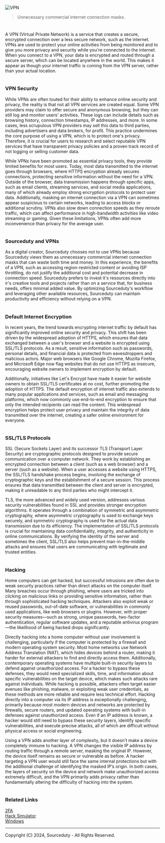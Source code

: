 ![VPN](https://github.com/sourceduty/VPN/assets/123030236/dc7b2c28-b1bb-469e-a9de-3da75e70da1a)

> Unnecessary commercial internet connection masks.
#

A VPN (Virtual Private Network) is a service that creates a secure, encrypted connection over a less secure network, such as the internet. VPNs are used to protect your online activities from being monitored and to give you more privacy and security while you're connected to the internet. When you connect to a VPN, your data is encrypted and routed through a secure server, which can be located anywhere in the world. This makes it appear as though your internet traffic is coming from the VPN server, rather than your actual location.

#
### VPN Security

While VPNs are often touted for their ability to enhance online security and privacy, the reality is that not all VPN services are created equal. Some VPN providers may claim to offer secure and anonymous browsing, but they can still log and monitor users' activities. These logs can include details such as browsing history, connection timestamps, IP addresses, and more. In some cases, less scrupulous VPN providers may sell this data to third parties, including advertisers and data brokers, for profit. This practice undermines the core purpose of using a VPN, which is to protect one's privacy. Therefore, it is crucial for users to research and select reputable VPN services that have transparent privacy policies and a proven track record of not logging or selling customer data.

While VPNs have been promoted as essential privacy tools, they provide limited benefits for most users. Today, most data transmitted to the internet goes through browsers, where HTTPS encryption already secures connections, protecting sensitive information without the need for a VPN. Outside of the browser, data transmission happens through specific apps, such as email clients, streaming services, and social media applications, many of which already employ strong encryption protocols to protect user data. Additionally, masking an internet connection via a VPN can sometimes appear suspicious to certain networks, leading to access blocks or additional scrutiny. VPNs also slow down connection speeds as they reroute traffic, which can affect performance in high-bandwidth activities like video streaming or gaming. Given these limitations, VPNs often add more inconvenience than privacy for the average user.

#
### Sourceduty and VPNs

As a digital creator, Sourceduty chooses not to use VPNs because Sourceduty views them as unnecessary commercial internet connection masks that can waste both time and money. In this experience, the benefits of a VPN, such as accessing region-restricted content or avoiding ISP throttling, do not justify the additional cost and potential decrease in connection speed. Sourceduty prefers to invest it's resources directly into ir's creative tools and projects rather than on a service that, for business needs, offers minimal added value. By optimizing Sourceduty's workflow and leveraging other available resources, Sourceduty can maintain productivity and efficiency without relying on a VPN.

#
### Default Internet Encryption

In recent years, the trend towards encrypting internet traffic by default has significantly improved online security and privacy. This shift has been driven by the widespread adoption of HTTPS, which ensures that data exchanged between a user's browser and a website is encrypted using SSL/TLS protocols. As a result, sensitive information such as passwords, personal details, and financial data is protected from eavesdroppers and malicious actors. Major web browsers like Google Chrome, Mozilla Firefox, and Microsoft Edge now flag websites that do not use HTTPS as insecure, encouraging website owners to implement encryption by default.

Additionally, initiatives like Let's Encrypt have made it easier for website owners to obtain SSL/TLS certificates at no cost, further promoting the adoption of HTTPS. The default encryption of internet traffic also extends to many popular applications and services, such as email and messaging platforms, which now commonly use end-to-end encryption to ensure that only the intended recipients can read the content. This widespread encryption helps protect user privacy and maintain the integrity of data transmitted over the internet, creating a safer online environment for everyone.

#
### SSL/TLS Protocols

SSL (Secure Sockets Layer) and its successor TLS (Transport Layer Security) are cryptographic protocols designed to provide secure communication over a computer network. They work by establishing an encrypted connection between a client (such as a web browser) and a server (such as a website). When a user accesses a website using HTTPS, the SSL/TLS handshake process begins, involving the exchange of cryptographic keys and the establishment of a secure session. This process ensures that data transmitted between the client and server is encrypted, making it unreadable to any third parties who might intercept it.

TLS, the more advanced and widely used version, addresses various security vulnerabilities found in SSL and provides stronger encryption algorithms. It operates through a combination of symmetric and asymmetric cryptography, where asymmetric cryptography is used to exchange keys securely, and symmetric cryptography is used for the actual data transmission due to its efficiency. The implementation of SSL/TLS protocols is crucial for maintaining data confidentiality, integrity, and authenticity in online communications. By verifying the identity of the server and sometimes the client, SSL/TLS also helps prevent man-in-the-middle attacks and ensures that users are communicating with legitimate and trusted entities.

#
### Hacking

Home computers can get hacked, but successful intrusions are often due to weak security practices rather than direct attacks on the computer itself. Many breaches occur through phishing, where users are tricked into clicking on malicious links or providing sensitive information, rather than through sophisticated hacking techniques. Attackers also exploit weak or reused passwords, out-of-date software, or vulnerabilities in commonly used applications, like web browsers or plugins. However, with proper security measures—such as strong, unique passwords, two-factor authentication, regular software updates, and a reputable antivirus program—the likelihood of being hacked drops significantly.

Directly hacking into a home computer without user involvement is challenging, particularly if the computer is protected by a firewall and modern operating system security. Most home networks use Network Address Translation (NAT), which hides devices behind a router, making it harder for external attackers to find and directly access them. Additionally, contemporary operating systems have multiple built-in security layers to defend against unauthorized access. For a hacker to bypass these defenses, they would need specialized skills, time, and information about specific vulnerabilities on the target device, which makes such attacks rare against individuals. While hacking is possible, attackers often target easier avenues like phishing, malware, or exploiting weak user credentials, as these methods are more reliable and require less technical effort. Hacking directly into a computer via its IP address is exceptionally challenging, primarily because most modern devices and networks are protected by firewalls, secure routers, and updated operating systems with built-in defenses against unauthorized access. Even if an IP address is known, a hacker would still need to bypass these security layers, identify specific vulnerabilities, and execute precise attacks, all of which are difficult without physical access or social engineering.

Using a VPN adds another layer of complexity, but it doesn’t make a device completely immune to hacking. A VPN changes the visible IP address by routing traffic through a remote server, masking the original IP. However, the device itself remains as secure or vulnerable as before. A hacker targeting a VPN user would still face the same internal protections but with the additional challenge of identifying the masked IP’s origin. In both cases, the layers of security on the device and network make unauthorized access extremely difficult, and the VPN primarily adds privacy rather than fundamentally altering the difficulty of hacking into the system.

#
### Related Links

[2FA](https://github.com/sourceduty/2FA)
<br>
[Hack Simulator](https://github.com/sourceduty/Hack_Simulator)
<br>
[Windows](https://github.com/sourceduty/Windows)

***
Copyright (C) 2024, Sourceduty - All Rights Reserved.
